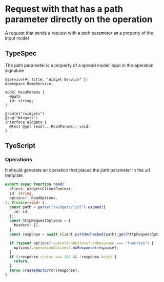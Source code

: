 # Request with that has a path parameter directly on the operation

A request that sends a request with a path parameter as a property of the input model

## TypeSpec

The path parameter is a property of a spread model input in the operation signature

```tsp
@service(#{ title: "Widget Service" })
namespace DemoService;

model ReadParams {
  @path
  id: string;
}

@route("/widgets")
@tag("Widgets")
interface Widgets {
  @test @get read(...ReadParams): void;
}
```

## TyeScript

### Operations

It should generate an operation that places the path parameter in the url template.

```ts src/api/widgetsClient/widgetsClientOperations.ts function read
export async function read(
  client: WidgetsClientContext,
  id: string,
  options?: ReadOptions,
): Promise<void> {
  const path = parse("/widgets/{id}").expand({
    id: id,
  });
  const httpRequestOptions = {
    headers: {},
  };
  const response = await client.pathUnchecked(path).get(httpRequestOptions);

  if (typeof options?.operationOptions?.onResponse === "function") {
    options?.operationOptions?.onResponse(response);
  }
  if (+response.status === 204 && !response.body) {
    return;
  }
  throw createRestError(response);
}
```
